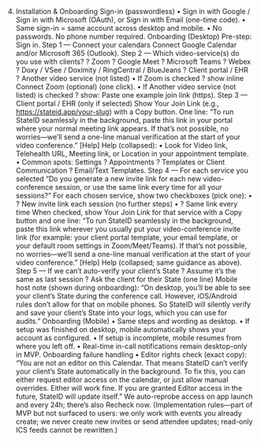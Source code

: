 ﻿4. Installation & Onboarding
Sign-in (passwordless)
• Sign in with Google / Sign in with Microsoft (OAuth), or Sign in with Email (one-time code).
• Same sign-in = same account across desktop and mobile.
• No passwords. No phone number required.
Onboarding (Desktop)
Pre-step: Sign in.
Step 1 — Connect your calendars
Connect Google Calendar and/or Microsoft 365 (Outlook).
Step 2 — Which video-service(s) do you use with clients?
? Zoom
? Google Meet
? Microsoft Teams
? Webex
? Doxy / VSee / Doximity / RingCentral / BlueJeans
? Client portal / EHR
? Another video service (not listed)
• If Zoom is checked ? show inline Connect Zoom (optional) (one click).
• If Another video service (not listed) is checked ? show: Paste one example join link (https).
Step 3 — Client portal / EHR (only if selected)
Show Your Join Link (e.g., https://stateid.app/your-slug) with a Copy button.
One line:
“To run StateID seamlessly in the background, paste this link in your portal where your normal meeting link appears. If that’s not possible, no worries—we’ll send a one-line manual verification at the start of your video conference.” [Help]
Help (collapsed):
• Look for Video link, Telehealth URL, Meeting link, or Location in your appointment template.
• Common spots: Settings ? Appointments ? Templates or Client Communication ? Email/Text Templates.
Step 4 — For each service you selected
“Do you generate a new invite link for each new video-conference session, or use the same link every time for all your sessions?”
For each chosen service, show two checkboxes (pick one):
• ? New invite link each session (no further steps)
• ? Same link every time
When checked, show Your Join Link for that service with a Copy button and one line:
“To run StateID seamlessly in the background, paste this link wherever you usually put your video-conference invite link (for example: your client portal template, your email template, or your default room settings in Zoom/Meet/Teams). If that’s not possible, no worries—we’ll send a one-line manual verification at the start of your video conference.” [Help]
Help (collapsed; same guidance as above).
Step 5 — If we can’t auto-verify your client’s State
? Assume it’s the same as last session
? Ask the client for their State (one line)
Mobile host note (shown during onboarding):
“On desktop, you’ll be able to see your client’s State during the conference call. However, iOS/Android rules don’t allow for that on mobile phones. So StateID will silently verify and save your client’s State into your logs, which you can use for audits.”
Onboarding (Mobile)
• Same steps and wording as desktop.
• If setup was finished on desktop, mobile automatically shows your account as configured.
• If setup is incomplete, mobile resumes from where you left off.
• Real-time in-call notifications remain desktop-only in MVP.
Onboarding failure handling
• Editor rights check (exact copy):
“You are not an editor on this Calendar. That means StateID can’t verify your client’s State automatically in the background. To fix this, you can either request editor access on the calendar, or just allow manual overrides. Either will work fine. If you are granted Editor access in the future, StateID will update itself.”
We auto-reprobe access on app launch and every 24h; there’s also Recheck now.
(Implementation rules—part of MVP but not surfaced to users: we only work with events you already create; we never create new invites or send attendee updates; read-only ICS feeds cannot be rewritten.)
